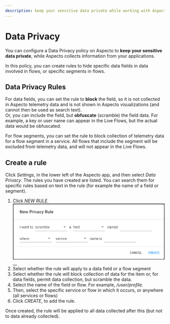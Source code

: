 ```yaml
---
description: keep your sensitive data private while working with Aspecto
---
```


# Data Privacy

You can configure a Data Privacy policy on Aspecto to **keep your sensitive data private**, while Aspecto collects information from your applications.

In this policy, you can create rules to hide specific data fields in data involved in flows, or specific segments in flows.

## Data Privacy Rules

For data fields, you can set the rule to **block** the field, so it is not collected in Aspecto telemetry data and is not shown in Aspecto visualizations \(and cannot then be used as search text\).   
Or, you can include the field, but **obfuscate** \(scramble\) the field data. For example, a key or user name can appear in the Live Flows,  but the actual data would be obfuscated.

For flow segments, you can set the rule to block collection of telemetry data for a flow segment in a service.  All flows that include the segment will be excluded from telemetry data, and will not appear in the Live Flows.

## Create a rule

Click _Settings_, in the lower left of the Aspecto app, and then select _Data Privacy_. The rules you have created are listed. You can search them for specific rules based on text in the rule \(for example the name of a field or segment\).

1. Click _NEW RULE._ ![](../.gitbook/assets/2020-11-26-12_10_56-aspecto-data-privacy-new-rule.png)  __  
2. Select whether the rule will apply to a data field or a flow segment
3. Select whether the rule will block collection of data for the item or, for data fields, permit data collection,  but scramble the data.
4. Select the name of the field or flow. For example, _/user/profile._
5. Then, select the specific service or flow in which it occurs, or anywhere \(all services or flows\)
6. Click _CREATE_, to add the rule.

Once created,  the rule will be applied to all data collected after this \(but not to data already collected\).



 

